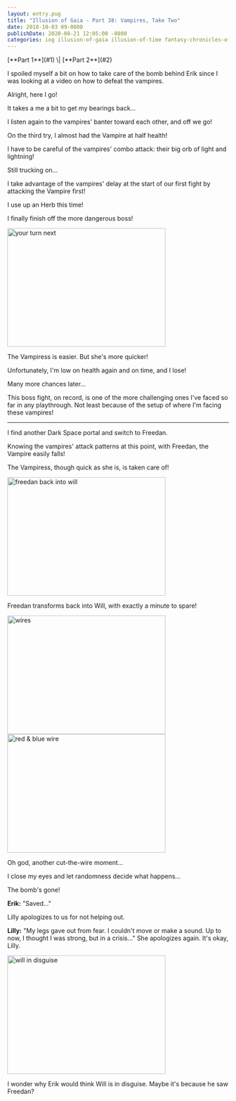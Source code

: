 ```yaml
---
layout: entry.pug
title: "Illusion of Gaia - Part 38: Vampires, Take Two"
date: 2018-10-03 09-0800
publishDate: 2020-08-21 12:05:00 -0800
categories: iog illusion-of-gaia illusion-of-time fantasy-chronicles-of-gaia gaia-gensoki quintet-enix playthroughs
---
```


<p class="entry-partination" markdown="1">[**Part 1**](#1) \| [**Part 2**](#2)</p>

<a name="1"></a>

I spoiled myself a bit on how to take care of the bomb behind Erik since I was looking at a video on how to defeat the vampires.

Alright, here I go!

It takes a me a bit to get my bearings back...

I listen again to the vampires' banter toward each other, and off we go!

On the third try, I almost had the Vampire at half health!

I have to be careful of the vampires' combo attack: their big orb of light and lightning!

Still trucking on...

I take advantage of the vampires' delay at the start of our first fight by attacking the Vampire first!

I use up an Herb this time!

I finally finish off the more dangerous boss!

<img src="https://i.imgur.com/YE6aRQE.png" alt="your turn next" width="360" height="270" id="liveblog" />

The Vampiress is easier. But she's more quicker!

Unfortunately, I'm low on health again and on time, and I lose!

Many more chances later...

This boss fight, on record, is one of the more challenging ones I've faced so far in any playthrough. Not least because of the setup of where I'm facing these vampires!

<a name="2"></a>

---

I find another Dark Space portal and switch to Freedan.

Knowing the vampires' attack patterns at this point, with Freedan, the Vampire easily falls!

The Vampiress, though quick as she is, is taken care of!

<img src="https://i.imgur.com/5nxzmqQ.png" alt="freedan back into will" width="360" height="270" id="liveblog" />

Freedan transforms back into Will, with exactly a minute to spare!

<img src="https://i.imgur.com/qZwU67q.png" alt="wires" width="360" height="270" id="liveblog" />

<img src="https://i.imgur.com/pxR8WJ3.png" alt="red & blue wire" width="360" height="270" id="liveblog" />

Oh god, another cut-the-wire moment...

I close my eyes and let randomness decide what happens...

The bomb's gone!

**Erik:** "Saved..."

Lilly apologizes to us for not helping out.

**Lilly:** "My legs gave out from fear. I couldn't move or make a sound. Up to now, I thought I was strong, but in a crisis..." She apologizes again. It's okay, Lilly.

<img src="https://i.imgur.com/7sEZojZ.png" alt="will in disguise" width="360" height="270" id="liveblog" />

I wonder why Erik would think Will is in disguise. Maybe it's because he saw Freedan?